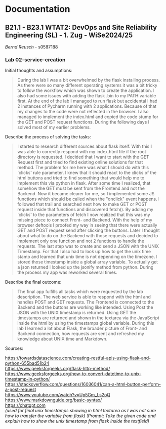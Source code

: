 # Documentation

## B21.1 - B23.1 WTAT2: DevOps and Site Reliability Engineering (SL) - 1. Zug - WiSe2024/25

*Bernd Reusch* - s0587188

### Lab 02-service-creation

Initial thoughts and assumptions:

> During the lab I was a bit overwhelmed by the flask installing process. As there were so many different
> operating systems it was a bit tricky to follow the workflow which was shown to create the application.
> I also had some issues with adding the flask .bin to my PATH variable first.
> At the end of the lab I managed to run flask but accidental I had 2 instances of Pycharm running with 2
> applications. Because of that my changes to the code were not reflected in the browser.
> I also managed to implement the index.html and copied the code stump for the
> GET and POST request functions. During the following days I solved most of my earlier problems.

Describe the process of solving the tasks:

> I started to research different sources about flask itself. With this I was able to correctly respond with
> my index.html file if the root directory is requested. I decided that I want to start with the GET Request
> first and tried to find existing online solutions for that method. The problem for me here was what I should
> do with this 'clicks' rule parameter. I knew that it should react to the clicks of the html buttons and tried
> to find something that would help me to implement this via python in flask. After some time I realized, that
> somehow the GET must be sent from the Frontend and not the Backend. Now it became clearer for me, so I
> implemented some JS functions which should be called when the "onclick" event happens. I followed that trail
> and searched next how to make GET or POST request inside that functions and discovered fetch().
> By adding my 'clicks' to the parameters of fetch I now realized that this was my missing piece to connect
> Front- and Backend.
> With the help of my browser deftools I proofed my way in seeing that there were actually GET and POST
> request send after clicking the buttons. Later I thought about what to do on the Backend with those requests
> and decided to implement only one function and not 2 functions to handle the requests.
> The last step was to create and send a JSON with the UNIX Timestamp. For that I also had to look up how to get the
> unix time stamp and learned that unix time is not depending on the timezone. I stored those timestamp inside a
> global array variable. To actually get a json returned I looked up the jsonify method from python.
> During the process my app was reworked several times.

Describe the final outcome:

> The final app fulfills all tasks which were requested by the lab description. The web service is able to
> respond with the html and handles POST and GET requests. The Frontend is connected to the Backend and the buttons
> are working like intended. Using Post the JSON with the UNIX timestamp is returned. Using GET the timestamps are
> returned and shown in the textarea via the JavaScript inside the html by using the timestamps global variable.
> During this lab I learned a lot about Flask, the broader picture of Front- and Backend connection, how requests are
sent and refreshed my knowledge about UNIX time and Markdown.



Sources:

https://towardsdatascience.com/creating-restful-apis-using-flask-and-python-655bad51b24  
https://www.geeksforgeeks.org/flask-http-method/  
https://www.geeksforgeeks.org/how-to-convert-datetime-to-unix-timestamp-in-python/  
https://stackoverflow.com/questions/16036041/can-a-html-button-perform-a-post-request  
https://www.youtube.com/watch?v=Up5Gm_Ls2oQ  
https://www.markdownguide.org/basic-syntax/  
https://chatgpt.com  
*(used for final unix timestamps showing in html textarea as I was not sure how to transfer the variable from flask)*
*(Prompt: Take the given code and explain how to show the unix timestamp from flask inside the textfield)*
